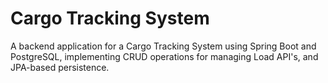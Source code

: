 # Cargo Tracking System
A backend application for a Cargo Tracking System using Spring Boot and PostgreSQL, implementing CRUD operations for managing Load API's, and JPA-based persistence.
